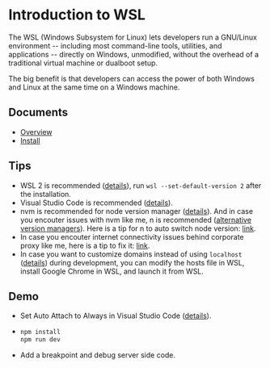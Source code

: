# Introduction to WSL
The WSL (Windows Subsystem for Linux) lets developers run a GNU/Linux environment -- including most command-line tools, utilities, and applications -- directly on Windows, unmodified, without the overhead of a traditional virtual machine or dualboot setup.

The big benefit is that developers can access the power of both Windows and Linux at the same time on a Windows machine.

## Documents
- [Overview](https://learn.microsoft.com/en-us/windows/wsl/about)
- [Install](https://learn.microsoft.com/en-us/windows/wsl/install)

## Tips
- WSL 2 is recommended ([details](https://learn.microsoft.com/en-us/windows/wsl/compare-versions#whats-new-in-wsl-2)), run `wsl --set-default-version 2` after the installation.
- Visual Studio Code is recommended ([details](https://learn.microsoft.com/en-us/windows/wsl/tutorials/wsl-vscode)).
- nvm is recommended for node version manager ([details](https://learn.microsoft.com/en-us/windows/dev-environment/javascript/nodejs-on-wsl#install-nvm-nodejs-and-npm)). And in case you encouter issues with nvm like me, n is recommended ([alternative version managers](https://learn.microsoft.com/en-us/windows/dev-environment/javascript/nodejs-on-wsl#alternative-version-managers)). Here is a tip for n to auto switch node version: [link](https://github.com/tj/n/issues/714#issuecomment-1062172970).
- In case you encouter internet connectivity issues behind corporate proxy like me, here is a tip to fix it: [link](https://gist.github.com/mandeepsmagh/f1d062fc59e4e6115385c2609b5f0448).
- In case you want to customize domains instead of using `localhost` ([details](https://learn.microsoft.com/en-us/windows/wsl/networking#accessing-linux-networking-apps-from-windows-localhost)) during development, you can modify the hosts file in WSL, install Google Chrome in WSL, and launch it from WSL.

## Demo
- Set Auto Attach to Always in Visual Studio Code ([details](https://code.visualstudio.com/docs/nodejs/nodejs-debugging#_auto-attach)).
- 
    ```sh
    npm install
    npm run dev
    ```
- Add a breakpoint and debug server side code.